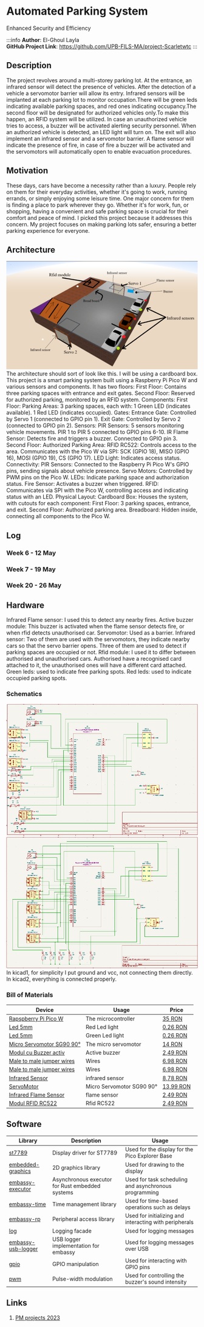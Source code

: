 # Automated Parking System 
Enhanced Security and Efficiency

:::info 
**Author**: El-Ghoul Layla \
**GitHub Project Link**: https://github.com/UPB-FILS-MA/project-Scarletwtc
:::

## Description
The project revolves around a multi-storey parking lot. At the entrance, an infrared sensor will detect the presence of vehicles. After the detection of a vehicle a servomotor barrier will allow its entry. Infrared sensors will be implanted at each parking lot to monitor occupation.There will be green leds indicating available parking spaces, and red ones indicating occupancy.The second floor will be designated for authorized vehicles only.To make this happen, an RFID system will be utilized. In case an unauthorized vehicle tries to access, a buzzer will be activated alerting security personnel. When an authorized vehicle is detected, an LED light will turn on. The exit will also implement an infrared sensor and a servomotor barrier. A flame sensor will indicate the presence of fire, in case of fire a buzzer will be activated and the servomotors will automatically open to enable evacuation procedures.

## Motivation
These days, cars have become a necessity rather than a luxury. People rely on them for their everyday activities, whether it's going to work, running errands, or simply enjoying some leisure time. One major concern for them is finding a place to park wherever they go. Whether it's for work, fun, or shopping, having a convenient and safe parking space is crucial for their comfort and peace of mind.
I picked this project because it addresses this concern. My project focuses on making parking lots safer, ensuring a better parking experience for everyone.

## Architecture 
![A prototype of architecture](Architecture.png)
The architecture should sort of look like this. I will be using a cardboard box. 
This project is a smart parking system built using a Raspberry Pi Pico W and various sensors and components. It has two floors:
    First Floor: Contains three parking spaces with entrance and exit gates.
    Second Floor: Reserved for authorized parking, monitored by an RFID system.
    Components:
        First Floor:
            Parking Areas: 3 parking spaces, each with:
            1 Green LED (indicates available).
            1 Red LED (indicates occupied).
            Gates:
            Entrance Gate: Controlled by Servo 1 (connected to GPIO pin 1).
            Exit Gate: Controlled by Servo 2 (connected to GPIO pin 2).
            Sensors:
            PIR Sensors: 5 sensors monitoring vehicle movements.
            PIR 1 to PIR 5 connected to GPIO pins 6-10.
            IR Flame Sensor: Detects fire and triggers a buzzer.
            Connected to GPIO pin 3.
        Second Floor:
            Authorized Parking Area:
            RFID RC522: Controls access to the area.
            Communicates with the Pico W via SPI:
            SCK (GPIO 18), MISO (GPIO 16), MOSI (GPIO 19), CS (GPIO 17).
            LED Light: Indicates access status.
            Connectivity:
            PIR Sensors: Connected to the Raspberry Pi Pico W's GPIO pins, sending signals about vehicle presence.
            Servo Motors: Controlled by PWM pins on the Pico W.
            LEDs: Indicate parking space and authorization status.
            Fire Sensor: Activates a buzzer when triggered.
            RFID: Communicates via SPI with the Pico W, controlling access and indicating status with an LED.
    Physical Layout:
        Cardboard Box: Houses the system, with cutouts for each component:
        First Floor: 3 parking spaces, entrance, and exit.
        Second Floor: Authorized parking area.
        Breadboard: Hidden inside, connecting all components to the Pico W.


## Log

<!-- write every week your progress here -->

### Week 6 - 12 May

### Week 7 - 19 May

### Week 20 - 26 May

## Hardware
Infrared Flame sensor: I used this to detect any nearby fires.
Active buzzer module: This buzzer is activated when the flame sensor detects fire, or when rfid detects unauthorised car.
Servomotor: Used as a barrier.
Infrared sensor: Two of them are used with the servomotors, they indicate nearby cars so that the servo barrier opens. Three of them are used to detect if parking spaces are occupied or not.
Rfid module: I used it to differ between authorised and unauthorised cars. Authorised have a recognised card attached to it, the unauthorised ones will have a different card attached.
Green leds: used to indicate free parking spots.
Red leds: used to indicate occupied parking spots.

### Schematics
![Kicad schematic where the pins are connected directly to pico  but the ground and vcc are not](kicad1.png)
![Kicad schematic where everything is connected to the raspberry pico](Kicad2.png)
In kicad1, for simplicity I put ground and vcc, not connecting them directly. 
In kicad2, everything is connected properly. 

### Bill of Materials
| Device | Usage | Price |
|--------|--------|-------|
| [Rapspberry Pi Pico W](https://www.raspberrypi.com/documentation/microcontrollers/raspberry-pi-pico.html) | The microcontroller | [35 RON](https://www.optimusdigital.ro/en/raspberry-pi-boards/12394-raspberry-pi-pico-w.html) |
|[Led 5mm](https://www.farnell.com/datasheets/1498852.pdf)| Red Led light| [0.26 RON](https://www.optimusdigital.ro/ro/optoelectronice-led-uri/700-led-rou-de-3-mm-cu-lentile-transparente.html)|
| [Led 5mm](https://www.farnell.com/datasheets/2861534.pdf) | Green Led light | [0.26 RON](https://www.optimusdigital.ro/ro/optoelectronice-led-uri/931-led-verde-de-3-mm-cu-lentile-transparente.html?search_query=led+verde&results=93) |
|[Micro Servomotor SG90 90°](http://www.ee.ic.ac.uk/pcheung/teaching/DE1_EE/stores/sg90_datasheet.pdf)| The micro servomotor | [14 RON](https://www.optimusdigital.ro/ro/motoare-servomotoare/26-micro-servomotor-sg90.html)|
| [Modul cu Buzzer activ](https://components101.com/misc/buzzer-pinout-working-datasheet) | Active buzzer | [2,49 RON](https://www.optimusdigital.ro/ro/audio-buzzere/10-modul-cu-buzzer-activ.html) |
| [Male to male jumper wires](https://media.digikey.com/pdf/Data%20Sheets/Digi-Key%20PDFs/Jumper_Wire_Kits.pdf) | Wires | [6.98 RON](https://www.optimusdigital.ro/ro/fire-fire-mufate/888-set-fire-tata-tata-40p-20-cm.html?search_query=fire+tata+tata&results=80) |
| [Male to male jumper wires](https://media.digikey.com/pdf/Data%20Sheets/Digi-Key%20PDFs/Jumper_Wire_Kits.pdf) | Wires | [6.98 RON](https://www.optimusdigital.ro/ro/fire-fire-mufate/880-fire-colorate-mama-mama-10p-10-cm.html?search_query=fire+mama+mama&results=63) |
| [Infrared Sensor ](https://arduinogetstarted.com/tutorials/arduino-infrared-obstacle-avoidance-sensor) | infrared sensor | [8,78 RON](https://ardushop.ro/ro/electronica/41-modul-senzor-ir-infrarosu-evita-obstacole.html) |
| [ServoMotor](http://www.ee.ic.ac.uk/pcheung/teaching/DE1_EE/stores/sg90_datasheet.pdf) | Micro Servomotor SG90 90° | [13,99 RON](https://www.optimusdigital.ro/ro/motoare-servomotoare/26-micro-servomotor-sg90.html?search_query=servo&results=194) |
| [Infrared Flame Sensor ](https://www.datasheethub.com/ir-flame-sensor-module/) | flame sensor | [2,49 RON](https://www.optimusdigital.ro/en/optical-sensors/110-ir-flame-sensor.html) |
| [Modul RFID RC522 ](https://microcontrollerslab.com/raspberry-pi-pico-rfid-rc522-micropython/) | Rfid RC522 | [2,49 RON](https://www.optimusdigital.ro/ro/wireless-rfid/67-modul-cititor-rfid-mfrc522.html?search_query=rfid&results=44) |



## Software
| Library | Description | Usage |
|---------|-------------|-------|
| [st7789](https://github.com/almindor/st7789) | Display driver for ST7789 | Used for the display for the Pico Explorer Base |
| [embedded-graphics](https://github.com/embedded-graphics/embedded-graphics) | 2D graphics library | Used for drawing to the display |
|[embassy-executor](https://docs.embassy.dev/embassy-executor/git/std/index.html)|Asynchronous executor for Rust embedded systems| Used for task scheduling and asynchronous programming|
|[embassy-time](https://embassy.dev/book/dev/time_keeping.html)|Time management library  |Used for time-based operations such as delays |
|[embassy-rp](https://docs.embassy.dev/embassy-rp/git/rp2040/index.html)| Peripheral access library |Used for initializing and interacting with peripherals |
|[log](https://docs.embassy.dev/embassy-usb-logger/git/default/index.html)|Logging facade |Used for logging messages |
|[embassy-usb-logger](https://docs.embassy.dev/embassy-usb-logger/git/default/index.html)|USB logger implementation for embassy  |Used for logging messages over USB  |
|[gpio](https://docs.embassy.dev/embassy-stm32/git/stm32c011d6/gpio/index.html)|GPIO manipulation |Used for interacting with GPIO pins |
|[pwm](https://docs.embassy.dev/embassy-nrf/git/nrf52840/pwm/index.html)|Pulse-width modulation |Used for controlling the buzzer's sound intensity |


## Links

1. [PM projects 2023](https://ocw.cs.pub.ro/courses/pm/prj2023)

